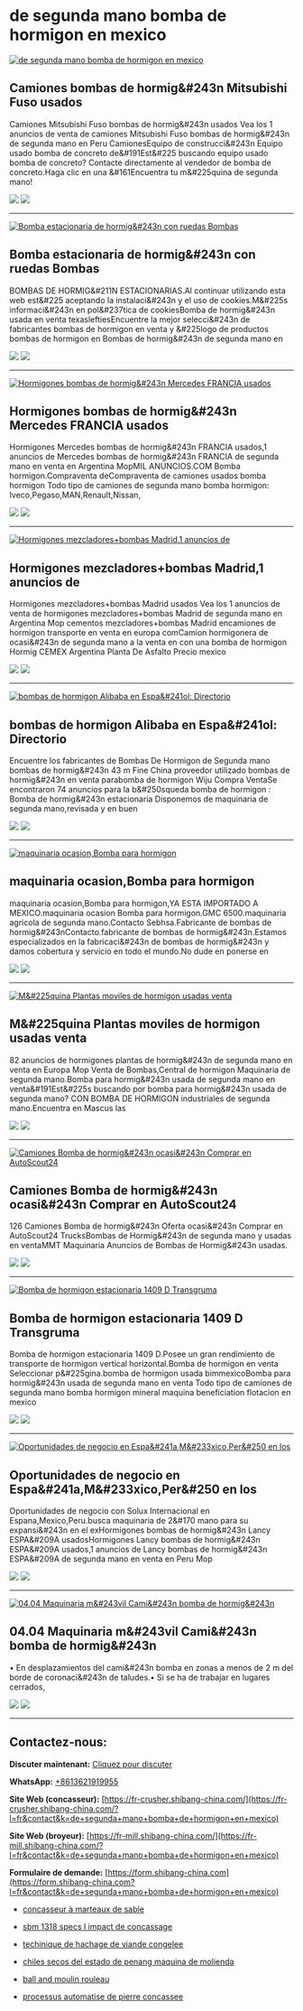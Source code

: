 # de segunda mano bomba de hormigon en mexico

<a href="https://swt.shibang-china.com/?l=fr&img&k=de+segunda+mano+bomba+de+hormigon+en+mexico" target="_blank">![de segunda mano bomba de hormigon en mexico](http://static.shibang-china.com/all-800x300/720.jpg)</a>

## Camiones bombas de hormig&#243n Mitsubishi Fuso usados
Camiones Mitsubishi Fuso bombas de hormig&#243n usados Vea los 1 anuncios de venta de camiones Mitsubishi Fuso bombas de hormig&#243n de segunda mano en Peru CamionesEquipo de construcci&#243n Equipo usado bomba de concreto de&#191Est&#225 buscando equipo usado bomba de concreto? Contacte directamente al vendedor de bomba de concreto.Haga clic en una &#161Encuentra tu m&#225quina de segunda mano!


<a href="https://whatsapp.shibangsoft.com/WhatsApp.php" target="_blank" title="WhatsApp">![](http://static.shibang-china.com/icon/whatsapp.png)</a> <a href="https://swt.shibang-china.com/?l=fr&icon&k=de+segunda+mano+bomba+de+hormigon+en+mexico" target="_blank">![](http://static.shibang-china.com/icon/chat-fr.png)</a>

---

<a href="https://swt.shibang-china.com/?l=fr&img&k=de+segunda+mano+bomba+de+hormigon+en+mexico" target="_blank">![Bomba estacionaria de hormig&#243n con ruedas Bombas](http://static.shibang-china.com/all-800x300/329.jpg)</a>

## Bomba estacionaria de hormig&#243n con ruedas Bombas
BOMBAS DE HORMIG&#211N ESTACIONARIAS.Al continuar utilizando esta web est&#225 aceptando la instalaci&#243n y el uso de cookies.M&#225s informaci&#243n en pol&#237tica de cookiesBomba de hormig&#243n usada en venta texasleftiesEncuentre la mejor selecci&#243n de fabricantes bombas de hormigon en venta y &#225logo de productos bombas de hormigon en Bombas de hormig&#243n de segunda mano en


<a href="https://whatsapp.shibangsoft.com/WhatsApp.php" target="_blank" title="WhatsApp">![](http://static.shibang-china.com/icon/whatsapp.png)</a> <a href="https://swt.shibang-china.com/?l=fr&icon&k=de+segunda+mano+bomba+de+hormigon+en+mexico" target="_blank">![](http://static.shibang-china.com/icon/chat-fr.png)</a>

---

<a href="https://swt.shibang-china.com/?l=fr&img&k=de+segunda+mano+bomba+de+hormigon+en+mexico" target="_blank">![Hormigones bombas de hormig&#243n Mercedes FRANCIA usados](http://static.shibang-china.com/all-800x300/211.jpg)</a>

## Hormigones bombas de hormig&#243n Mercedes FRANCIA usados
Hormigones Mercedes bombas de hormig&#243n FRANCIA usados,1 anuncios de Mercedes bombas de hormig&#243n FRANCIA de segunda mano en venta en Argentina MopMIL ANUNCIOS.COM Bomba hormigon.Compraventa deCompraventa de camiones usados bomba hormigon Todo tipo de camiones de segunda mano bomba hormigon: Iveco,Pegaso,MAN,Renault,Nissan,


<a href="https://whatsapp.shibangsoft.com/WhatsApp.php" target="_blank" title="WhatsApp">![](http://static.shibang-china.com/icon/whatsapp.png)</a> <a href="https://swt.shibang-china.com/?l=fr&icon&k=de+segunda+mano+bomba+de+hormigon+en+mexico" target="_blank">![](http://static.shibang-china.com/icon/chat-fr.png)</a>

---

<a href="https://swt.shibang-china.com/?l=fr&img&k=de+segunda+mano+bomba+de+hormigon+en+mexico" target="_blank">![Hormigones mezcladores+bombas Madrid,1 anuncios de](http://static.shibang-china.com/all-800x300/802.jpg)</a>

## Hormigones mezcladores+bombas Madrid,1 anuncios de
Hormigones mezcladores+bombas Madrid usados Vea los 1 anuncios de venta de hormigones mezcladores+bombas Madrid de segunda mano en Argentina Mop cementos mezcladores+bombas Madrid encamiones de hormigon transporte en venta en europa comCamion hormigonera de ocasi&#243n de segunda mano a la venta en con una bomba de hormigon Hormig CEMEX Argentina Planta De Asfalto Precio mexico


<a href="https://whatsapp.shibangsoft.com/WhatsApp.php" target="_blank" title="WhatsApp">![](http://static.shibang-china.com/icon/whatsapp.png)</a> <a href="https://swt.shibang-china.com/?l=fr&icon&k=de+segunda+mano+bomba+de+hormigon+en+mexico" target="_blank">![](http://static.shibang-china.com/icon/chat-fr.png)</a>

---

<a href="https://swt.shibang-china.com/?l=fr&img&k=de+segunda+mano+bomba+de+hormigon+en+mexico" target="_blank">![bombas de hormigon Alibaba en Espa&#241ol: Directorio](http://static.shibang-china.com/all-800x300/245.jpg)</a>

## bombas de hormigon Alibaba en Espa&#241ol: Directorio
Encuentre los fabricantes de Bombas De Hormigon de Segunda mano bombas de hormig&#243n 43 m Fine China proveedor utilizado bombas de hormig&#243n en venta parabomba de hormigon Wiju Compra VentaSe encontraron 74 anuncios para la b&#250squeda bomba de hormigon : Bomba de hormig&#243n estacionaria Disponemos de maquinaria de segunda mano,revisada y en buen


<a href="https://whatsapp.shibangsoft.com/WhatsApp.php" target="_blank" title="WhatsApp">![](http://static.shibang-china.com/icon/whatsapp.png)</a> <a href="https://swt.shibang-china.com/?l=fr&icon&k=de+segunda+mano+bomba+de+hormigon+en+mexico" target="_blank">![](http://static.shibang-china.com/icon/chat-fr.png)</a>

---

<a href="https://swt.shibang-china.com/?l=fr&img&k=de+segunda+mano+bomba+de+hormigon+en+mexico" target="_blank">![maquinaria ocasion,Bomba para hormigon](http://static.shibang-china.com/all-800x300/828.jpg)</a>

## maquinaria ocasion,Bomba para hormigon
maquinaria ocasion,Bomba para hormigon,YA ESTA IMPORTADO A MEXICO.maquinaria ocasion Bomba para hormigon.GMC 6500.maquinaria agricola de segunda mano.Contacto Sebhsa.Fabricante de bombas de hormig&#243nContacto.fabricante de bombas de hormig&#243n.Estamos especializados en la fabricaci&#243n de bombas de hormig&#243n y damos cobertura y servicio en todo el mundo.No dude en ponerse en


<a href="https://whatsapp.shibangsoft.com/WhatsApp.php" target="_blank" title="WhatsApp">![](http://static.shibang-china.com/icon/whatsapp.png)</a> <a href="https://swt.shibang-china.com/?l=fr&icon&k=de+segunda+mano+bomba+de+hormigon+en+mexico" target="_blank">![](http://static.shibang-china.com/icon/chat-fr.png)</a>

---

<a href="https://swt.shibang-china.com/?l=fr&img&k=de+segunda+mano+bomba+de+hormigon+en+mexico" target="_blank">![M&#225quina Plantas moviles de hormigon usadas venta](http://static.shibang-china.com/all-800x300/844.jpg)</a>

## M&#225quina Plantas moviles de hormigon usadas venta
82 anuncios de hormigones plantas de hormig&#243n de segunda mano en venta en Europa Mop Venta de Bombas,Central de hormigon Maquinaria de segunda mano.Bomba para hormig&#243n usada de segunda mano en venta&#191Est&#225s buscando por bomba para hormig&#243n usada de segunda mano? CON BOMBA DE HORMIGON industriales de segunda mano.Encuentra en Mascus las


<a href="https://whatsapp.shibangsoft.com/WhatsApp.php" target="_blank" title="WhatsApp">![](http://static.shibang-china.com/icon/whatsapp.png)</a> <a href="https://swt.shibang-china.com/?l=fr&icon&k=de+segunda+mano+bomba+de+hormigon+en+mexico" target="_blank">![](http://static.shibang-china.com/icon/chat-fr.png)</a>

---

<a href="https://swt.shibang-china.com/?l=fr&img&k=de+segunda+mano+bomba+de+hormigon+en+mexico" target="_blank">![Camiones Bomba de hormig&#243n ocasi&#243n Comprar en AutoScout24](http://static.shibang-china.com/all-800x300/1125.jpg)</a>

## Camiones Bomba de hormig&#243n ocasi&#243n Comprar en AutoScout24
126 Camiones Bomba de hormig&#243n Oferta ocasi&#243n Comprar en AutoScout24 TrucksBombas de Hormig&#243n de segunda mano y usadas en ventaMMT Maquinaria Anuncios de Bombas de Hormig&#243n usadas.


<a href="https://whatsapp.shibangsoft.com/WhatsApp.php" target="_blank" title="WhatsApp">![](http://static.shibang-china.com/icon/whatsapp.png)</a> <a href="https://swt.shibang-china.com/?l=fr&icon&k=de+segunda+mano+bomba+de+hormigon+en+mexico" target="_blank">![](http://static.shibang-china.com/icon/chat-fr.png)</a>

---

<a href="https://swt.shibang-china.com/?l=fr&img&k=de+segunda+mano+bomba+de+hormigon+en+mexico" target="_blank">![Bomba de hormigon estacionaria 1409 D Transgruma](http://static.shibang-china.com/all-800x300/221.jpg)</a>

## Bomba de hormigon estacionaria 1409 D Transgruma
Bomba de hormigon estacionaria 1409 D.Posee un gran rendimiento de transporte de hormigon vertical horizontal.Bomba de hormigon en venta Seleccionar p&#225gina.bomba de hormigon usada bimmexicoBomba para hormig&#243n usada de segunda mano en venta Todo tipo de camiones de segunda mano bomba hormigon mineral maquina beneficiation flotacion en mexico


<a href="https://whatsapp.shibangsoft.com/WhatsApp.php" target="_blank" title="WhatsApp">![](http://static.shibang-china.com/icon/whatsapp.png)</a> <a href="https://swt.shibang-china.com/?l=fr&icon&k=de+segunda+mano+bomba+de+hormigon+en+mexico" target="_blank">![](http://static.shibang-china.com/icon/chat-fr.png)</a>

---

<a href="https://swt.shibang-china.com/?l=fr&img&k=de+segunda+mano+bomba+de+hormigon+en+mexico" target="_blank">![Oportunidades de negocio en Espa&#241a,M&#233xico,Per&#250 en los](http://static.shibang-china.com/all-800x300/664.jpg)</a>

## Oportunidades de negocio en Espa&#241a,M&#233xico,Per&#250 en los
Oportunidades de negocio con Solux Internacional en Espana,Mexico,Peru.busca maquinaria de 2&#170 mano para su expansi&#243n en el exHormigones bombas de hormig&#243n Lancy ESPA&#209A usadosHormigones Lancy bombas de hormig&#243n ESPA&#209A usados,1 anuncios de Lancy bombas de hormig&#243n ESPA&#209A de segunda mano en venta en Peru Mop


<a href="https://whatsapp.shibangsoft.com/WhatsApp.php" target="_blank" title="WhatsApp">![](http://static.shibang-china.com/icon/whatsapp.png)</a> <a href="https://swt.shibang-china.com/?l=fr&icon&k=de+segunda+mano+bomba+de+hormigon+en+mexico" target="_blank">![](http://static.shibang-china.com/icon/chat-fr.png)</a>

---

<a href="https://swt.shibang-china.com/?l=fr&img&k=de+segunda+mano+bomba+de+hormigon+en+mexico" target="_blank">![04.04 Maquinaria m&#243vil Cami&#243n bomba de hormig&#243n](http://static.shibang-china.com/all-800x300/850.jpg)</a>

## 04.04 Maquinaria m&#243vil Cami&#243n bomba de hormig&#243n
• En desplazamientos del cami&#243n bomba en zonas a menos de 2 m del borde de coronaci&#243n de taludes.• Si se ha de trabajar en lugares cerrados,

<a href="https://whatsapp.shibangsoft.com/WhatsApp.php" target="_blank" title="WhatsApp">![](http://static.shibang-china.com/icon/whatsapp.png)</a> <a href="https://swt.shibang-china.com/?l=fr&icon&k=de+segunda+mano+bomba+de+hormigon+en+mexico" target="_blank">![](http://static.shibang-china.com/icon/chat-fr.png)</a>

---
## Contactez-nous:

**Discuter maintenant:** [Cliquez pour discuter](https://swt.shibang-china.com?l=fr&contact&k=de+segunda+mano+bomba+de+hormigon+en+mexico)

**WhatsApp:**  [+8613621919955](https://whatsapp.shibangsoft.com/WhatsApp.php)

**Site Web (concasseur):** [https://fr-crusher.shibang-china.com/](https://fr-crusher.shibang-china.com/?l=fr&contact&k=de+segunda+mano+bomba+de+hormigon+en+mexico)

**Site Web (broyeur):** [https://fr-mill.shibang-china.com/](https://fr-mill.shibang-china.com/?l=fr&contact&k=de+segunda+mano+bomba+de+hormigon+en+mexico)

**Formulaire de demande:** [https://form.shibang-china.com](https://form.shibang-china.com?l=fr&contact&k=de+segunda+mano+bomba+de+hormigon+en+mexico)

* [concasseur à marteaux de sable](../61/concasseur%20%C3%A0%20marteaux%20de%20sable.md)

* [sbm 1318 specs l impact de concassage](../61/sbm%201318%20specs%20l%20impact%20de%20concassage.md)

* [techinique de hachage de viande congelee](../61/techinique%20de%20hachage%20de%20viande%20congelee.md)

* [chiles secos del estado de penang maquina de molienda](../63/chiles%20secos%20del%20estado%20de%20penang%20maquina%20de%20molienda.md)

* [ball and moulin rouleau](../65/ball%20and%20moulin%20rouleau.md)

* [processus automatise de pierre concassee](../61/processus%20automatise%20de%20pierre%20concassee.md)